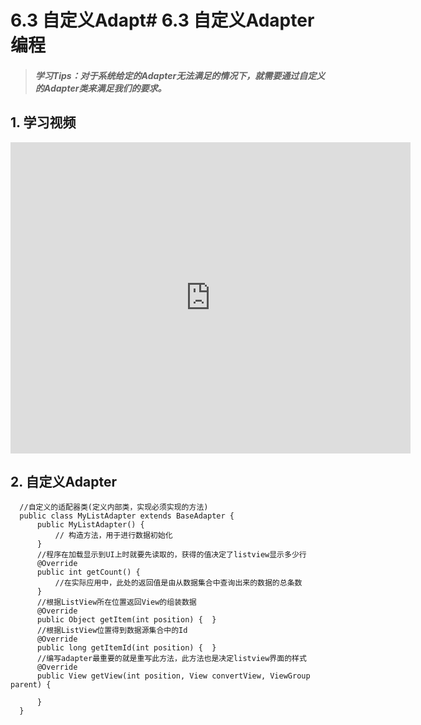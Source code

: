 # 6.3 自定义Adapt# 6.3 自定义Adapter编程

>##### 学习Tips：对于系统给定的Adapter无法满足的情况下，就需要通过自定义的Adapter类来满足我们的要求。

## 1. 学习视频

<iframe frameborder="0" width="640" height="498" src="https://v.qq.com/iframe/player.html?vid=z0180bhmznp&tiny=0&auto=0" allowfullscreen></iframe>

## 2. 自定义Adapter

```
  //自定义的适配器类(定义内部类，实现必须实现的方法)
  public class MyListAdapter extends BaseAdapter {
      public MyListAdapter() {
          // 构造方法，用于进行数据初始化
      }
      //程序在加载显示到UI上时就要先读取的，获得的值决定了listview显示多少行
      @Override
      public int getCount() {
          //在实际应用中，此处的返回值是由从数据集合中查询出来的数据的总条数
      }
      //根据ListView所在位置返回View的组装数据
      @Override
      public Object getItem(int position) {  }
      //根据ListView位置得到数据源集合中的Id
      @Override
      public long getItemId(int position) {  }
      //编写adapter最重要的就是重写此方法，此方法也是决定listview界面的样式
      @Override
      public View getView(int position, View convertView, ViewGroup parent) {

      }
  }
```
